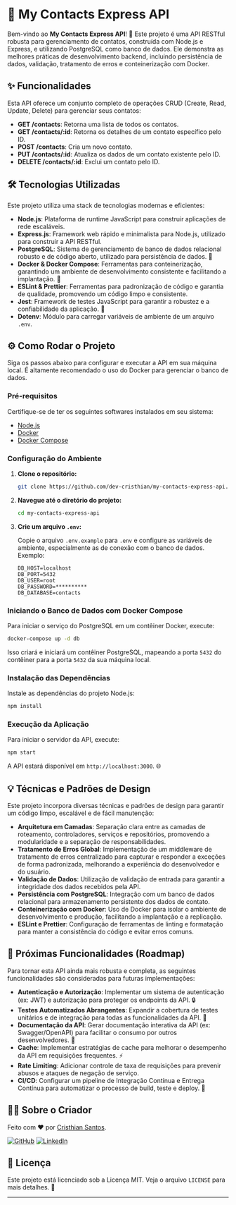 # 🚀 My Contacts Express API

Bem-vindo ao **My Contacts Express API**! 🎉 Este projeto é uma API RESTful robusta para gerenciamento de contatos, construída com Node.js e Express, e utilizando PostgreSQL como banco de dados. Ele demonstra as melhores práticas de desenvolvimento backend, incluindo persistência de dados, validação, tratamento de erros e conteinerização com Docker.

## ✨ Funcionalidades

Esta API oferece um conjunto completo de operações CRUD (Create, Read, Update, Delete) para gerenciar seus contatos:

- **GET /contacts**: Retorna uma lista de todos os contatos.
- **GET /contacts/:id**: Retorna os detalhes de um contato específico pelo ID.
- **POST /contacts**: Cria um novo contato.
- **PUT /contacts/:id**: Atualiza os dados de um contato existente pelo ID.
- **DELETE /contacts/:id**: Exclui um contato pelo ID.

## 🛠️ Tecnologias Utilizadas

Este projeto utiliza uma stack de tecnologias modernas e eficientes:

- **Node.js**: Plataforma de runtime JavaScript para construir aplicações de rede escaláveis.
- **Express.js**: Framework web rápido e minimalista para Node.js, utilizado para construir a API RESTful.
- **PostgreSQL**: Sistema de gerenciamento de banco de dados relacional robusto e de código aberto, utilizado para persistência de dados. 🐘
- **Docker & Docker Compose**: Ferramentas para conteinerização, garantindo um ambiente de desenvolvimento consistente e facilitando a implantação. 🐳
- **ESLint & Prettier**: Ferramentas para padronização de código e garantia de qualidade, promovendo um código limpo e consistente.
- **Jest**: Framework de testes JavaScript para garantir a robustez e a confiabilidade da aplicação. 🧪
- **Dotenv**: Módulo para carregar variáveis de ambiente de um arquivo `.env`.

## ⚙️ Como Rodar o Projeto

Siga os passos abaixo para configurar e executar a API em sua máquina local. É altamente recomendado o uso do Docker para gerenciar o banco de dados.

### Pré-requisitos

Certifique-se de ter os seguintes softwares instalados em seu sistema:

- [Node.js](https://nodejs.org/)
- [Docker](https://www.docker.com/get-started)
- [Docker Compose](https://docs.docker.com/compose/install/)

### Configuração do Ambiente

1.  **Clone o repositório:**

    ```bash
    git clone https://github.com/dev-cristhian/my-contacts-express-api.git
    ```

2.  **Navegue até o diretório do projeto:**

    ```bash
    cd my-contacts-express-api
    ```

3.  **Crie um arquivo `.env`:**

    Copie o arquivo `.env.example` para `.env` e configure as variáveis de ambiente, especialmente as de conexão com o banco de dados. Exemplo:

    ```
    DB_HOST=localhost
    DB_PORT=5432
    DB_USER=root
    DB_PASSWORD=**********
    DB_DATABASE=contacts
    ```

### Iniciando o Banco de Dados com Docker Compose

Para iniciar o serviço do PostgreSQL em um contêiner Docker, execute:

```bash
docker-compose up -d db
```

Isso criará e iniciará um contêiner PostgreSQL, mapeando a porta `5432` do contêiner para a porta `5432` da sua máquina local.

### Instalação das Dependências

Instale as dependências do projeto Node.js:

```bash
npm install
```

### Execução da Aplicação

Para iniciar o servidor da API, execute:

```bash
npm start
```

A API estará disponível em `http://localhost:3000`. 🌐

## 💡 Técnicas e Padrões de Design

Este projeto incorpora diversas técnicas e padrões de design para garantir um código limpo, escalável e de fácil manutenção:

- **Arquitetura em Camadas**: Separação clara entre as camadas de roteamento, controladores, serviços e repositórios, promovendo a modularidade e a separação de responsabilidades.
- **Tratamento de Erros Global**: Implementação de um middleware de tratamento de erros centralizado para capturar e responder a exceções de forma padronizada, melhorando a experiência do desenvolvedor e do usuário.
- **Validação de Dados**: Utilização de validação de entrada para garantir a integridade dos dados recebidos pela API.
- **Persistência com PostgreSQL**: Integração com um banco de dados relacional para armazenamento persistente dos dados de contato.
- **Conteinerização com Docker**: Uso de Docker para isolar o ambiente de desenvolvimento e produção, facilitando a implantação e a replicação.
- **ESLint e Prettier**: Configuração de ferramentas de linting e formatação para manter a consistência do código e evitar erros comuns.

## 🚀 Próximas Funcionalidades (Roadmap)

Para tornar esta API ainda mais robusta e completa, as seguintes funcionalidades são consideradas para futuras implementações:

- **Autenticação e Autorização**: Implementar um sistema de autenticação (ex: JWT) e autorização para proteger os endpoints da API. 🔒
- **Testes Automatizados Abrangentes**: Expandir a cobertura de testes unitários e de integração para todas as funcionalidades da API. 🧪
- **Documentação da API**: Gerar documentação interativa da API (ex: Swagger/OpenAPI) para facilitar o consumo por outros desenvolvedores. 📖
- **Cache**: Implementar estratégias de cache para melhorar o desempenho da API em requisições frequentes. ⚡
- **Rate Limiting**: Adicionar controle de taxa de requisições para prevenir abusos e ataques de negação de serviço.
- **CI/CD**: Configurar um pipeline de Integração Contínua e Entrega Contínua para automatizar o processo de build, teste e deploy. 🚀

## 👨‍💻 Sobre o Criador

Feito com ❤️ por [Cristhian Santos](https://github.com/dev-cristhian).

[![GitHub](https://img.shields.io/badge/GitHub-100000?style=for-the-badge&logo=github&logoColor=white)](https://github.com/dev-cristhian)
[![LinkedIn](https://img.shields.io/badge/LinkedIn-0077B5?style=for-the-badge&logo=linkedin&logoColor=white)](https://www.linkedin.com/in/cristhian-dev/)

## 📄 Licença

Este projeto está licenciado sob a Licença MIT. Veja o arquivo `LICENSE` para mais detalhes. 📝

---

